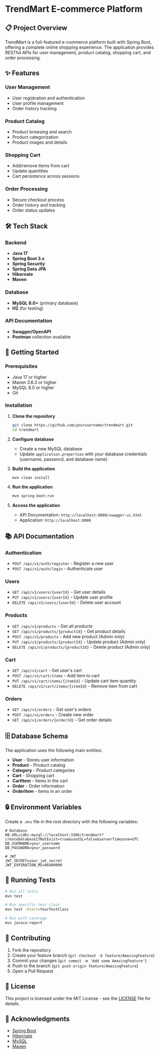 # TrendMart E-commerce Platform

## 📋 Project Overview
TrendMart is a full-featured e-commerce platform built with Spring Boot, offering a complete online shopping experience. The application provides RESTful APIs for user management, product catalog, shopping cart, and order processing.

## ✨ Features

### User Management
- User registration and authentication
- User profile management
- Order history tracking

### Product Catalog
- Product browsing and search
- Product categorization
- Product images and details

### Shopping Cart
- Add/remove items from cart
- Update quantities
- Cart persistence across sessions

### Order Processing
- Secure checkout process
- Order history and tracking
- Order status updates

## 🛠 Tech Stack

### Backend
- **Java 17**
- **Spring Boot 3.x**
- **Spring Security**
- **Spring Data JPA**
- **Hibernate**
- **Maven**

### Database
- **MySQL 8.0+** (primary database)
- **H2** (for testing)

### API Documentation
- **Swagger/OpenAPI**
- **Postman** collection available

## 🚀 Getting Started

### Prerequisites
- Java 17 or higher
- Maven 3.6.3 or higher
- MySQL 8.0 or higher
- Git

### Installation

1. **Clone the repository**
   ```bash
   git clone https://github.com/yourusername/trendmart.git
   cd trendmart
   ```

2. **Configure database**
   - Create a new MySQL database
   - Update `application.properties` with your database credentials (username, password, and database name)

3. **Build the application**
   ```bash
   mvn clean install
   ```

4. **Run the application**
   ```bash
   mvn spring-boot:run
   ```

5. **Access the application**
   - API Documentation: `http://localhost:8080/swagger-ui.html`
   - Application: `http://localhost:8080`

## 📚 API Documentation

### Authentication
- `POST /api/v1/auth/register` - Register a new user
- `POST /api/v1/auth/login` - Authenticate user

### Users
- `GET /api/v1/users/{userId}` - Get user details
- `PUT /api/v1/users/{userId}` - Update user profile
- `DELETE /api/v1/users/{userId}` - Delete user account

### Products
- `GET /api/v1/products` - Get all products
- `GET /api/v1/products/{productId}` - Get product details
- `POST /api/v1/products` - Add new product (Admin only)
- `PUT /api/v1/products/{productId}` - Update product (Admin only)
- `DELETE /api/v1/products/{productId}` - Delete product (Admin only)

### Cart
- `GET /api/v1/cart` - Get user's cart
- `POST /api/v1/cart/items` - Add item to cart
- `PUT /api/v1/cart/items/{itemId}` - Update cart item quantity
- `DELETE /api/v1/cart/items/{itemId}` - Remove item from cart

### Orders
- `GET /api/v1/orders` - Get user's orders
- `POST /api/v1/orders` - Create new order
- `GET /api/v1/orders/{orderId}` - Get order details

## 🗄 Database Schema

The application uses the following main entities:

- **User** - Stores user information
- **Product** - Product catalog
- **Category** - Product categories
- **Cart** - Shopping cart
- **CartItem** - Items in the cart
- **Order** - Order information
- **OrderItem** - Items in an order

## 🔒 Environment Variables

Create a `.env` file in the root directory with the following variables:

```
# Database
DB_URL=jdbc:mysql://localhost:3306/trendmart?createDatabaseIfNotExist=true&useSSL=false&serverTimezone=UTC
DB_USERNAME=your_username
DB_PASSWORD=your_password

# JWT
JWT_SECRET=your_jwt_secret
JWT_EXPIRATION_MS=86400000
```

## 🧪 Running Tests

```bash
# Run all tests
mvn test

# Run specific test class
mvn test -Dtest=YourTestClass

# Run with coverage
mvn jacoco:report
```

## 🤝 Contributing

1. Fork the repository
2. Create your feature branch (`git checkout -b feature/AmazingFeature`)
3. Commit your changes (`git commit -m 'Add some AmazingFeature'`)
4. Push to the branch (`git push origin feature/AmazingFeature`)
5. Open a Pull Request

## 📄 License

This project is licensed under the MIT License - see the [LICENSE](LICENSE) file for details.

## 🙏 Acknowledgments

- [Spring Boot](https://spring.io/projects/spring-boot)
- [Hibernate](https://hibernate.org/)
- [MySQL](https://www.mysql.com/)
- [Maven](https://maven.apache.org/)
